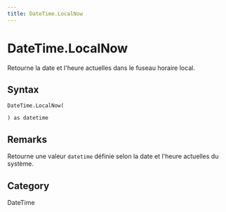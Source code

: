 ```yaml
---
title: DateTime.LocalNow
---
```


# DateTime.LocalNow


Retourne la date et l&#39;heure actuelles dans le fuseau horaire local.


## Syntax

```powerquery
DateTime.LocalNow(

) as datetime
```


## Remarks

Retourne une valeur <code>datetime</code> définie selon la date et l'heure actuelles du système.



## Category
DateTime
